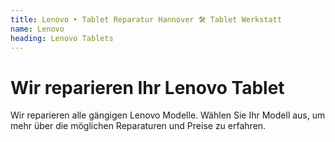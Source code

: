 ```yaml
---
title: Lenovo ‣ Tablet Reparatur Hannover 🛠️ Tablet Werkstatt
name: Lenovo
heading: Lenovo Tablets
---
```

# Wir reparieren Ihr Lenovo Tablet

Wir reparieren alle gängigen Lenovo Modelle. Wählen Sie Ihr Modell aus, um mehr über die möglichen Reparaturen und Preise zu erfahren.
